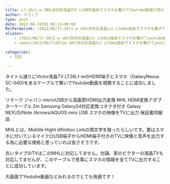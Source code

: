 ```yaml
---
title: LT-26L1-w（MHL非対応液晶TV）にHDMI経由でスマホを繋げてYoutube動画が見れた
author: スフィア
type: post
date: 2012-06-24T01:09:21+00:00
RelPermalink: /2012/06/lt-26l1-w（mhl非対応液晶tv）にhdmi経由でスマホを繋げてyoutube動/
aliases:
    - /2012/06/lt-26l1-w（mhl非対応液晶tv）にhdmi経由でスマホを繋げてyoutube動/
    - /post/2012/06/lt26l1w（mhl非対応液晶tv）にhdmi経由でスマホを繋げてyoutube動/

categories:
  - 日記

---
```

タイトル通りにVictor液晶TV LT26L1-wのHDMI端子とスマホ（GalaxyNexus SC-04D)をあるケーブルで繋いでYoutube動画を視聴することに成功しました。

リマーク ジャパン microUSBから高画質HDMI出力変換 MHL HDMI変換アダプターケーブル 2m Samsung GalavyS4対応変換コネクタ付き Galaxy NEXUS/Note /Arrows/AQUOS miro USB スマホの映像をTVに出力 保証書同梱品

MHLとは、Moblile Hight difinition Linkの頭文字を取ったらしいです。要はスマホに付いているマイクロUSB端子からHDMI端子付きのTVに映像と音声を出力する為に必要な規格と思っていれば良さそうです。

古いタイプのTVはこのMHLに対応してません。勿論、家のビクターの液晶TVも対応してませんが、このケーブルで見事にスマホの情報を全てTVに出力することに成功しています。

大画面でYoutube動画などみれるのでとても快適です！